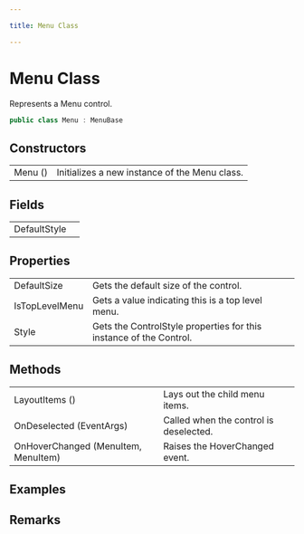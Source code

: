 ```yaml
---

title: Menu Class

---
```


# Menu Class

Represents a Menu control.

```csharp
public class Menu : MenuBase 
```

## Constructors

<table>
<tr><td>Menu ()</td><td>Initializes a new instance of the Menu class.</td></tr>
</table>

## Fields

<table>
<tr><td>DefaultStyle</td><td></td></tr>
</table>

## Properties

<table>
<tr><td>DefaultSize</td><td>Gets the default size of the control.</td></tr>
<tr><td>IsTopLevelMenu</td><td>Gets a value indicating this is a top level menu.</td></tr>
<tr><td>Style</td><td>Gets the ControlStyle properties for this instance of the Control.</td></tr>
</table>

## Methods

<table>
<tr><td>LayoutItems ()</td><td>Lays out the child menu items.</td></tr>
<tr><td>OnDeselected (EventArgs)</td><td>Called when the control is deselected.</td></tr>
<tr><td>OnHoverChanged (MenuItem, MenuItem)</td><td>Raises the HoverChanged event.</td></tr>
</table>

<!-- Only change content below this line, anything above this line will be lost when regenerated. -->

## Examples

## Remarks


